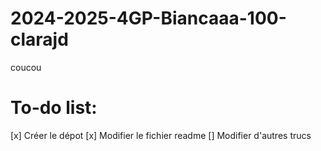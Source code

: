 # 2024-2025-4GP-Biancaaa-100-clarajd
coucou

# To-do list:

[x] Créer le dépot
[x] Modifier le fichier readme
[] Modifier d'autres trucs
